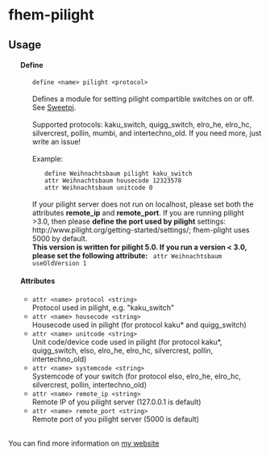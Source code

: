 fhem-pilight
=============

<h2>Usage</h2>
<ul>
  <a name="pilight_define"></a>
  <h4>Define</h4>
  <ul>
    <code>define &lt;name&gt; pilight &lt;protocol&gt;</code>
    <br/>
    <br/>
    Defines a module for setting pilight compartible switches on or off. See <a href="http://www.sweetpi.de/blog/258/funksteckdosen-mit-dem-raspberry-pi-und-pilight-schalten">Sweetpi</a>.<br><br>
    Supported protocols: kaku_switch, quigg_switch, elro_he, elro_hc, silvercrest, pollin, mumbi, and intertechno_old. If you need more, just write an issue!<br/><br/>
    Example:
    <ul>
      <code>define Weihnachtsbaum pilight kaku_switch</code><br>
      <code>attr Weihnachtsbaum housecode 12323578</code><br>
      <code>attr Weihnachtsbaum unitcode 0</code><br>
    </ul>
    <br/>
	If your pilight server does not run on localhost, please set both the attributes <b>remote_ip</b> and <b>remote_port</b>. If you are running pilight >3.0, then please <b>define the port used by pilight</b> settings: http://www.pilight.org/getting-started/settings/; fhem-plight uses 5000 by default.
    <br/>
    <b>This version is written for pilight 5.0. If you run a version < 3.0, please set the following attribute:</b>
      <code> attr Weihnachtsbaum useOldVersion 1</code>
  </ul>

  <a name="pilight_Attr"></a>
  <h4>Attributes</h4> 
  <ul>
    <li><a name="protocol"><code>attr &lt;name&gt; protocol &lt;string&gt;</code></a>
                <br />Protocol used in pilight, e.g. "kaku_switch"</li>
    <li><a name="housecode"><code>attr &lt;name&gt; housecode &lt;string&gt;</code></a>
                <br />Housecode used in pilight (for protocol kaku* and quigg_switch)</li>
    <li><a name="unitcode"><code>attr &lt;name&gt; unitcode &lt;string&gt;</code></a>
                <br />Unit code/device code used in pilight (for protocol kaku*, quigg_switch, elso, elro_he, elro_hc, silvercrest, pollin, intertechno_old)</li>
    <li><a name="systemcode"><code>attr &lt;name&gt; systemcode &lt;string&gt;</code></a>
                <br />Systemcode of your switch (for protocol elso, elro_he, elro_hc, silvercrest, pollin, intertechno_old)</li>
    <li><a name="remote_ip"><code>attr &lt;name&gt; remote_ip &lt;string&gt;</code></a>
                <br />Remote IP of you pilight server (127.0.0.1 is default)</li>
    <li><a name="remote_port"><code>attr &lt;name&gt; remote_port &lt;string&gt;</code></a>
                <br />Remote port of you pilight server (5000 is default)</li>
  </ul>
</ul>

<br/>
You can find more information on <a href="http://www.andreas-fey.com">my website</a>
